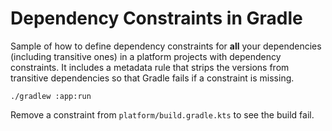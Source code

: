 # Dependency Constraints in Gradle

Sample of how to define dependency constraints for **all** your dependencies
(including transitive ones) in a platform projects with dependency constraints.
It includes a metadata rule that strips the versions from transitive dependencies
so that Gradle fails if a constraint is missing.

```
./gradlew :app:run
```

Remove a constraint from `platform/build.gradle.kts` to see the build fail.